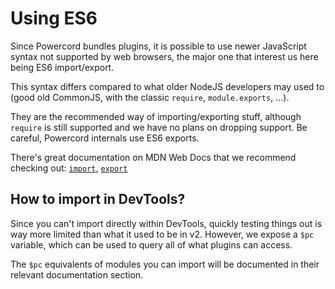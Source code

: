 <!--
  Copyright (c) 2020-2021 aetheryx & Cynthia K. Rey
  This work is licensed under a Creative Commons Attribution-NoDerivatives 4.0 International License.
  https://creativecommons.org/licenses/by-nd/4.0
-->

# Using ES6
Since Powercord bundles plugins, it is possible to use newer JavaScript syntax not supported by web browsers, the
major one that interest us here being ES6 import/export.

This syntax differs compared to what older NodeJS developers may used to (good old CommonJS, with the classic `require`,
`module.exports`, ...).

They are the recommended way of importing/exporting stuff, although `require` is still supported and we have no plans
on dropping support. Be careful, Powercord internals use ES6 exports.

There's great documentation on MDN Web Docs that we recommend checking out:
[`import`](https://developer.mozilla.org/en-US/docs/Web/JavaScript/Reference/Statements/import),
[`export`](https://developer.mozilla.org/en-US/docs/Web/JavaScript/Reference/Statements/export)

## How to import in DevTools?
Since you can't import directly within DevTools, quickly testing things out is way more limited than what it used to be
in v2. However, we expose a `$pc` variable, which can be used to query all of what plugins can access.

The `$pc` equivalents of modules you can import will be documented in their relevant documentation section.
